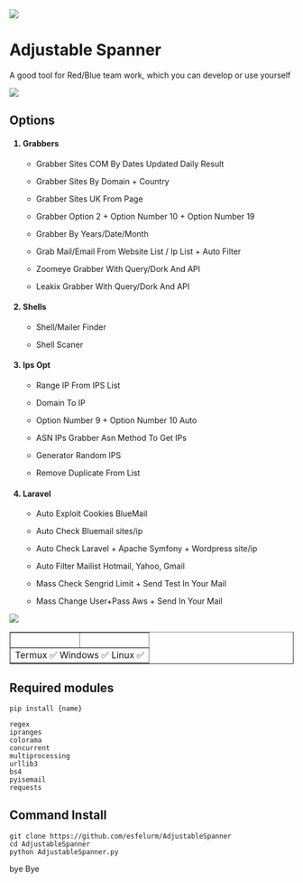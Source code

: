 <img src="https://github-production-user-asset-6210df.s3.amazonaws.com/104654028/279126175-48e2ca4e-fdb7-4559-80cb-2903d8d12c86.jpg">

# Adjustable Spanner

A good tool for Red/Blue team work, which you can develop or use yourself 


<img src="https://github-production-user-asset-6210df.s3.amazonaws.com/104654028/279126358-25248ac7-1fd8-4242-98e2-4d7c86fb669a.png">

## Options

<ol>

<h4><li>Grabbers</li></h4>

- Grabber Sites COM By Dates Updated Daily Result 

- Grabber Sites By Domain + Country

- Grabber Sites UK From Page

- Grabber Option 2 + Option Number 10 + Option Number 19

- Grabber By Years/Date/Month

- Grab Mail/Email From Website List / Ip List + Auto Filter

- Zoomeye Grabber With Query/Dork And API

- Leakix Grabber With Query/Dork And API

<h4><li>Shells</li></h4>

- Shell/Mailer Finder

- Shell Scaner

<h4><li>Ips Opt</li></h4>

- Range IP From IPS List

- Domain To IP

- Option Number 9 + Option Number 10 Auto

- ASN IPs Grabber Asn Method To Get IPs

- Generator Random IPS

- Remove Duplicate From List

<h4><li>Laravel</li></h4>

- Auto Exploit Cookies BlueMail

- Auto Check Bluemail sites/ip

- Auto Check Laravel + Apache Symfony + Wordpress site/ip

- Auto Filter Mailist Hotmail, Yahoo, Gmail

- Mass Check Sengrid Limit + Send Test In Your Mail

- Mass Change User+Pass Aws + Send In Your Mail 

</ol>

<img src="https://github-production-user-asset-6210df.s3.amazonaws.com/104654028/279127147-735c33d4-90ab-4ede-9468-64723c5aac72.png">

<table border="1">
  <tr>
    <td>&nbsp;</td>
    <td>&nbsp;</td>
  </tr>
  <tr>
    <td colspan="2" style="text-align:center; border-top: 1px solid black;">Termux ✅ Windows ✅ Linux ✅</td>
  </tr>
</table>


## Required modules 

`pip install {name}`

```
regex
ipranges
colorama
concurrent
multiprocessing
urllib3
bs4
pyisemail
requests
```

## Command Install

```
git clone https://github.com/esfelurm/AdjustableSpanner
cd AdjustableSpanner
python AdjustableSpanner.py
```

bye Bye 
